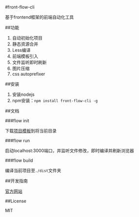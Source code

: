 #front-flow-cli

基于frontend框架的前端自动化工具

##功能

1. 自动初始化项目
2. 静态资源合并
3. Less编译
4. 前端模板引入
5. 文件监听即时刷新
6. 图片压缩
7. css autoprefixer

##安装

1. 安装nodejs
2. npm安装：`npm install front-flow-cli -g`

##文档

###flow init

下载[项目模板](https://github.com/tower1229/front-flow-template)到将当前目录

###flow run

启动localhost:3000端口，并监听文件修改，即时编译并刷新浏览器

###flow build

编译当前项目至`./dist`文件夹

##开发指南

[官方网站](http://zangtao.org/projects/front-flow-cli/)

##License 

MIT
